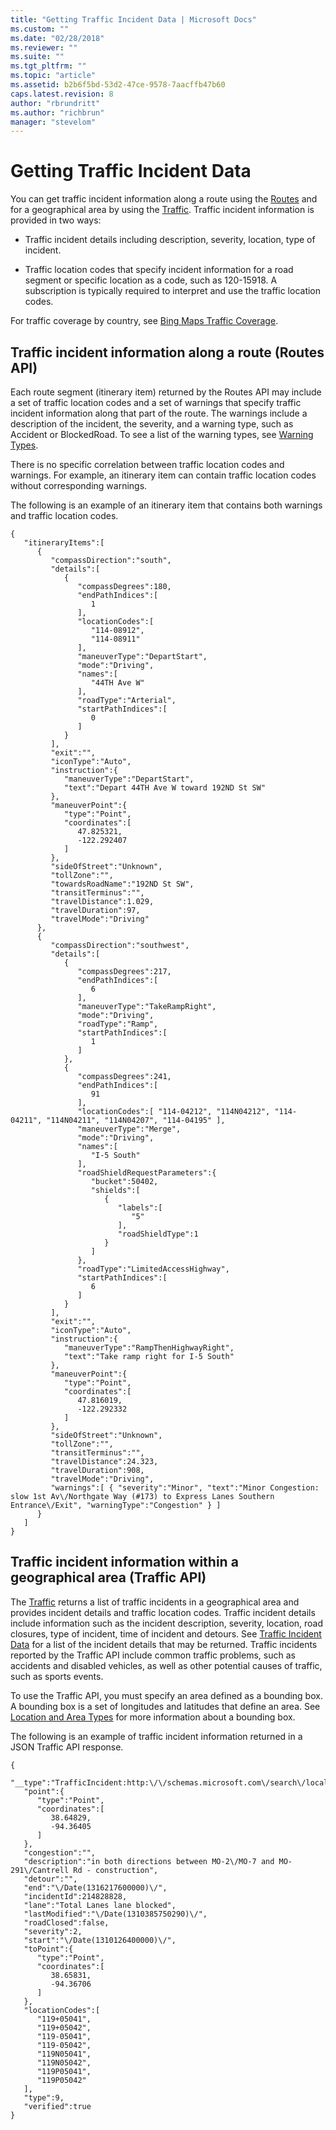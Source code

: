 ```yaml
---
title: "Getting Traffic Incident Data | Microsoft Docs"
ms.custom: ""
ms.date: "02/28/2018"
ms.reviewer: ""
ms.suite: ""
ms.tgt_pltfrm: ""
ms.topic: "article"
ms.assetid: b2b6f5bd-53d2-47ce-9578-7aacffb47b60
caps.latest.revision: 8
author: "rbrundritt"
ms.author: "richbrun"
manager: "stevelom"
---
```

# Getting Traffic Incident Data
You can get traffic incident information along a route using the [Routes](../rest-services/routes-api.md) and for a geographical area by using the [Traffic](../rest-services/traffic-api.md). Traffic incident information is provided in two ways:  
  
-   Traffic incident details including description, severity, location, type of incident.  
  
-   Traffic location codes that specify incident information for a road segment or specific location as a code, such as 120-15918. A subscription is typically required to interpret and use the traffic location codes.  
  
 For traffic coverage by country, see [Bing Maps Traffic Coverage](../coverage/bing-maps-traffic-coverage.md).  
  
## Traffic incident information along a route (Routes API)  
 Each route segment (itinerary item) returned by the Routes API may include a set of traffic location codes and a set of warnings that specify traffic incident information along that part of the route. The warnings include a description of the incident, the severity, and a warning type, such as Accident or BlockedRoad. To see a list of the warning types, see [Warning Types](../rest-services/warning-types.md).  
  
 There is no specific correlation between traffic location codes and warnings. For example, an itinerary item can contain traffic location codes without corresponding warnings.  
  
 The following is an example of an itinerary item that contains both warnings and traffic location codes.  
  
```  
{  
   "itineraryItems":[  
      {  
         "compassDirection":"south",  
         "details":[  
            {  
               "compassDegrees":180,  
               "endPathIndices":[  
                  1  
               ],  
               "locationCodes":[  
                  "114-08912",  
                  "114-08911"  
               ],  
               "maneuverType":"DepartStart",  
               "mode":"Driving",  
               "names":[  
                  "44TH Ave W"  
               ],  
               "roadType":"Arterial",  
               "startPathIndices":[  
                  0  
               ]  
            }  
         ],  
         "exit":"",  
         "iconType":"Auto",  
         "instruction":{  
            "maneuverType":"DepartStart",  
            "text":"Depart 44TH Ave W toward 192ND St SW"  
         },  
         "maneuverPoint":{  
            "type":"Point",  
            "coordinates":[  
               47.825321,  
               -122.292407  
            ]  
         },  
         "sideOfStreet":"Unknown",  
         "tollZone":"",  
         "towardsRoadName":"192ND St SW",  
         "transitTerminus":"",  
         "travelDistance":1.029,  
         "travelDuration":97,  
         "travelMode":"Driving"  
      },  
      {  
         "compassDirection":"southwest",  
         "details":[  
            {  
               "compassDegrees":217,  
               "endPathIndices":[  
                  6  
               ],  
               "maneuverType":"TakeRampRight",  
               "mode":"Driving",  
               "roadType":"Ramp",  
               "startPathIndices":[  
                  1  
               ]  
            },  
            {  
               "compassDegrees":241,  
               "endPathIndices":[  
                  91  
               ],  
               "locationCodes":[ "114-04212", "114N04212", "114-04211", "114N04211", "114N04207", "114-04195" ],  
               "maneuverType":"Merge",  
               "mode":"Driving",  
               "names":[  
                  "I-5 South"  
               ],  
               "roadShieldRequestParameters":{  
                  "bucket":50402,  
                  "shields":[  
                     {  
                        "labels":[  
                           "5"  
                        ],  
                        "roadShieldType":1  
                     }  
                  ]  
               },  
               "roadType":"LimitedAccessHighway",  
               "startPathIndices":[  
                  6  
               ]  
            }  
         ],  
         "exit":"",  
         "iconType":"Auto",  
         "instruction":{  
            "maneuverType":"RampThenHighwayRight",  
            "text":"Take ramp right for I-5 South"  
         },  
         "maneuverPoint":{  
            "type":"Point",  
            "coordinates":[  
               47.816019,  
               -122.292332  
            ]  
         },  
         "sideOfStreet":"Unknown",  
         "tollZone":"",  
         "transitTerminus":"",  
         "travelDistance":24.323,  
         "travelDuration":908,  
         "travelMode":"Driving",  
         "warnings":[ { "severity":"Minor", "text":"Minor Congestion: slow 1st Av\/Northgate Way (#173) to Express Lanes Southern Entrance\/Exit", "warningType":"Congestion" } ]  
      }  
   ]  
}  
```  
  
## Traffic incident information within a geographical area (Traffic API)  
 The [Traffic](../rest-services/traffic-api.md) returns a list of traffic incidents in a geographical area and provides incident details and traffic location codes. Traffic incident details include information such as the incident description, severity, location, road closures, type of incident, time of incident and detours. See [Traffic Incident Data](../rest-services/traffic-incident-data.md) for a list of the incident details that may be returned. Traffic incidents reported by the Traffic API include common traffic problems, such as accidents and disabled vehicles, as well as other potential causes of traffic, such as sports events.  
  
 To use the Traffic API, you must specify an area defined as a bounding box. A bounding box is a set of longitudes and latitudes that define an area. See [Location and Area Types](../rest-services/location-and-area-types.md) for more information about a bounding box.  
  
 The following is an example of traffic incident information returned in a JSON Traffic API response.  
  
```  
{  
   "__type":"TrafficIncident:http:\/\/schemas.microsoft.com\/search\/local\/ws\/rest\/v1",  
   "point":{  
      "type":"Point",  
      "coordinates":[  
         38.64829,  
         -94.36405  
      ]  
   },  
   "congestion":"",  
   "description":"in both directions between MO-2\/MO-7 and MO-291\/Cantrell Rd - construction",  
   "detour":"",  
   "end":"\/Date(1316217600000)\/",  
   "incidentId":214828828,  
   "lane":"Total Lanes lane blocked",  
   "lastModified":"\/Date(1310385750290)\/",  
   "roadClosed":false,  
   "severity":2,  
   "start":"\/Date(1310126400000)\/",  
   "toPoint":{  
      "type":"Point",  
      "coordinates":[  
         38.65831,  
         -94.36706  
      ]  
   },  
   "locationCodes":[  
      "119+05041",  
      "119+05042",  
      "119-05041",  
      "119-05042",  
      "119N05041",  
      "119N05042",  
      "119P05041",  
      "119P05042"  
   ],  
   "type":9,  
   "verified":true  
}  
  
```